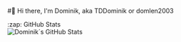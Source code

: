 #👋 Hi there, I'm Dominik, aka TDDominik or domlen2003

  <summary>:zap: GitHub Stats</summary>
  
  <img align="left" alt="Dominik´s GitHub Stats" src="https://github-readme-stats.vercel.app/api?username=domlen2003&show_icons=true&hide_border=true" />
  
